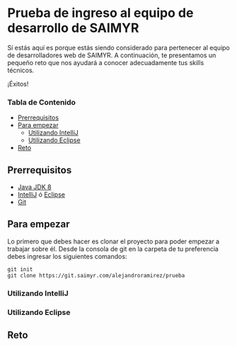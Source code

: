 # Prueba de ingreso al equipo de desarrollo de SAIMYR
Sí estás aquí es porque estás siendo considerado para pertenecer al equipo de desarrolladores web de SAIMYR. A continuación,
te presentamos un pequeño reto que nos ayudará a conocer adecuadamente tus skills técnicos. 

¡Éxitos! 

### Tabla de Contenido

* [Prerrequisitos](#prerequisites)
* [Para empezar](#quickstart)
    - [Utilizando IntelliJ](#intellij) 
    - [Utilizando Eclipse](#eclipse)
* [Reto](#reto)

<a name="prerequisites"></a>
## Prerrequisitos
* [Java JDK 8](https://www.oracle.com/technetwork/java/javase/downloads/jdk8-downloads-2133151.html)
* [IntelliJ](https://www.jetbrains.com/es-es/idea/download/) ó [Eclipse](https://www.eclipse.org/downloads/)
* [Git](https://git-scm.com/downloads)

<a name="quickstart"></a>
## Para empezar
Lo primero que debes hacer es clonar el proyecto para poder empezar a trabajar sobre él. Desde la consola de git en la
carpeta de tu preferencia debes ingresar los siguientes comandos: 
```
git init
git clone https://git.saimyr.com/alejandroramirez/prueba
```
<a name="intellij"></a>
### Utilizando IntelliJ

<a name="eclipse"></a>
### Utilizando Eclipse

<a name="reto"></a>
## Reto